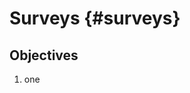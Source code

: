 # Surveys {#surveys}

<!-- 
  TODO Status Text Draft: Checked against the LO Version
-->

## Objectives

1. one
